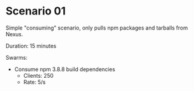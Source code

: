 # Scenario 01

Simple "consuming" scenario, only pulls npm packages and tarballs from Nexus.

Duration: 15 minutes

Swarms:
* Consume npm 3.8.8 build dependencies
  * Clients: 250
  * Rate: 5/s

